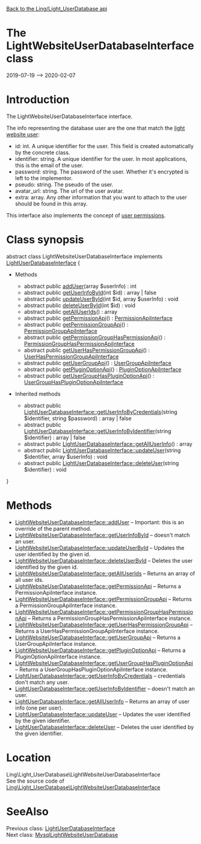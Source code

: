 [Back to the Ling/Light_UserDatabase api](https://github.com/lingtalfi/Light_UserDatabase/blob/master/doc/api/Ling/Light_UserDatabase.md)



The LightWebsiteUserDatabaseInterface class
================
2019-07-19 --> 2020-02-07






Introduction
============

The LightWebsiteUserDatabaseInterface interface.

The info representing the database user are the one that match the [light website user](https://github.com/lingtalfi/Light_User/blob/master/doc/api/Ling/Light_User/WebsiteLightUser.md):

- id: int. A unique identifier for the user. This field is created automatically by the concrete class.
- identifier: string. A unique identifier for the user. In most applications, this is the email of the user.
- password: string. The password of the user. Whether it's encrypted is left to the implementor.
- pseudo: string. The pseudo of the user.
- avatar_url: string. The url of the user avatar.
- extra: array. Any other information that you want to attach to the user should be found in this array.


This interface also implements the concept of [user permissions](https://github.com/lingtalfi/Light_User/blob/master/doc/pages/permission-conception-notes.md).



Class synopsis
==============


abstract class <span class="pl-k">LightWebsiteUserDatabaseInterface</span> implements [LightUserDatabaseInterface](https://github.com/lingtalfi/Light_UserDatabase/blob/master/doc/api/Ling/Light_UserDatabase/LightUserDatabaseInterface.md) {

- Methods
    - abstract public [addUser](https://github.com/lingtalfi/Light_UserDatabase/blob/master/doc/api/Ling/Light_UserDatabase/LightWebsiteUserDatabaseInterface/addUser.md)(array $userInfo) : int
    - abstract public [getUserInfoById](https://github.com/lingtalfi/Light_UserDatabase/blob/master/doc/api/Ling/Light_UserDatabase/LightWebsiteUserDatabaseInterface/getUserInfoById.md)(int $id) : array | false
    - abstract public [updateUserById](https://github.com/lingtalfi/Light_UserDatabase/blob/master/doc/api/Ling/Light_UserDatabase/LightWebsiteUserDatabaseInterface/updateUserById.md)(int $id, array $userInfo) : void
    - abstract public [deleteUserById](https://github.com/lingtalfi/Light_UserDatabase/blob/master/doc/api/Ling/Light_UserDatabase/LightWebsiteUserDatabaseInterface/deleteUserById.md)(int $id) : void
    - abstract public [getAllUserIds](https://github.com/lingtalfi/Light_UserDatabase/blob/master/doc/api/Ling/Light_UserDatabase/LightWebsiteUserDatabaseInterface/getAllUserIds.md)() : array
    - abstract public [getPermissionApi](https://github.com/lingtalfi/Light_UserDatabase/blob/master/doc/api/Ling/Light_UserDatabase/LightWebsiteUserDatabaseInterface/getPermissionApi.md)() : [PermissionApiInterface](https://github.com/lingtalfi/Light_UserDatabase/blob/master/doc/api/Ling/Light_UserDatabase/Api/Mysql/Interfaces/PermissionApiInterface.md)
    - abstract public [getPermissionGroupApi](https://github.com/lingtalfi/Light_UserDatabase/blob/master/doc/api/Ling/Light_UserDatabase/LightWebsiteUserDatabaseInterface/getPermissionGroupApi.md)() : [PermissionGroupApiInterface](https://github.com/lingtalfi/Light_UserDatabase/blob/master/doc/api/Ling/Light_UserDatabase/Api/Mysql/Interfaces/PermissionGroupApiInterface.md)
    - abstract public [getPermissionGroupHasPermissionApi](https://github.com/lingtalfi/Light_UserDatabase/blob/master/doc/api/Ling/Light_UserDatabase/LightWebsiteUserDatabaseInterface/getPermissionGroupHasPermissionApi.md)() : [PermissionGroupHasPermissionApiInterface](https://github.com/lingtalfi/Light_UserDatabase/blob/master/doc/api/Ling/Light_UserDatabase/Api/Mysql/Interfaces/PermissionGroupHasPermissionApiInterface.md)
    - abstract public [getUserHasPermissionGroupApi](https://github.com/lingtalfi/Light_UserDatabase/blob/master/doc/api/Ling/Light_UserDatabase/LightWebsiteUserDatabaseInterface/getUserHasPermissionGroupApi.md)() : [UserHasPermissionGroupApiInterface](https://github.com/lingtalfi/Light_UserDatabase/blob/master/doc/api/Ling/Light_UserDatabase/Api/Mysql/Interfaces/UserHasPermissionGroupApiInterface.md)
    - abstract public [getUserGroupApi](https://github.com/lingtalfi/Light_UserDatabase/blob/master/doc/api/Ling/Light_UserDatabase/LightWebsiteUserDatabaseInterface/getUserGroupApi.md)() : [UserGroupApiInterface](https://github.com/lingtalfi/Light_UserDatabase/blob/master/doc/api/Ling/Light_UserDatabase/Api/Mysql/Interfaces/UserGroupApiInterface.md)
    - abstract public [getPluginOptionApi](https://github.com/lingtalfi/Light_UserDatabase/blob/master/doc/api/Ling/Light_UserDatabase/LightWebsiteUserDatabaseInterface/getPluginOptionApi.md)() : [PluginOptionApiInterface](https://github.com/lingtalfi/Light_UserDatabase/blob/master/doc/api/Ling/Light_UserDatabase/Api/Mysql/Interfaces/PluginOptionApiInterface.md)
    - abstract public [getUserGroupHasPluginOptionApi](https://github.com/lingtalfi/Light_UserDatabase/blob/master/doc/api/Ling/Light_UserDatabase/LightWebsiteUserDatabaseInterface/getUserGroupHasPluginOptionApi.md)() : [UserGroupHasPluginOptionApiInterface](https://github.com/lingtalfi/Light_UserDatabase/blob/master/doc/api/Ling/Light_UserDatabase/Api/Mysql/Interfaces/UserGroupHasPluginOptionApiInterface.md)

- Inherited methods
    - abstract public [LightUserDatabaseInterface::getUserInfoByCredentials](https://github.com/lingtalfi/Light_UserDatabase/blob/master/doc/api/Ling/Light_UserDatabase/LightUserDatabaseInterface/getUserInfoByCredentials.md)(string $identifier, string $password) : array | false
    - abstract public [LightUserDatabaseInterface::getUserInfoByIdentifier](https://github.com/lingtalfi/Light_UserDatabase/blob/master/doc/api/Ling/Light_UserDatabase/LightUserDatabaseInterface/getUserInfoByIdentifier.md)(string $identifier) : array | false
    - abstract public [LightUserDatabaseInterface::getAllUserInfo](https://github.com/lingtalfi/Light_UserDatabase/blob/master/doc/api/Ling/Light_UserDatabase/LightUserDatabaseInterface/getAllUserInfo.md)() : array
    - abstract public [LightUserDatabaseInterface::updateUser](https://github.com/lingtalfi/Light_UserDatabase/blob/master/doc/api/Ling/Light_UserDatabase/LightUserDatabaseInterface/updateUser.md)(string $identifier, array $userInfo) : void
    - abstract public [LightUserDatabaseInterface::deleteUser](https://github.com/lingtalfi/Light_UserDatabase/blob/master/doc/api/Ling/Light_UserDatabase/LightUserDatabaseInterface/deleteUser.md)(string $identifier) : void

}






Methods
==============

- [LightWebsiteUserDatabaseInterface::addUser](https://github.com/lingtalfi/Light_UserDatabase/blob/master/doc/api/Ling/Light_UserDatabase/LightWebsiteUserDatabaseInterface/addUser.md) &ndash; Important: this is an override of the parent method.
- [LightWebsiteUserDatabaseInterface::getUserInfoById](https://github.com/lingtalfi/Light_UserDatabase/blob/master/doc/api/Ling/Light_UserDatabase/LightWebsiteUserDatabaseInterface/getUserInfoById.md) &ndash; doesn't match an user.
- [LightWebsiteUserDatabaseInterface::updateUserById](https://github.com/lingtalfi/Light_UserDatabase/blob/master/doc/api/Ling/Light_UserDatabase/LightWebsiteUserDatabaseInterface/updateUserById.md) &ndash; Updates the user identified by the given id.
- [LightWebsiteUserDatabaseInterface::deleteUserById](https://github.com/lingtalfi/Light_UserDatabase/blob/master/doc/api/Ling/Light_UserDatabase/LightWebsiteUserDatabaseInterface/deleteUserById.md) &ndash; Deletes the user identified by the given id.
- [LightWebsiteUserDatabaseInterface::getAllUserIds](https://github.com/lingtalfi/Light_UserDatabase/blob/master/doc/api/Ling/Light_UserDatabase/LightWebsiteUserDatabaseInterface/getAllUserIds.md) &ndash; Returns an array of all user ids.
- [LightWebsiteUserDatabaseInterface::getPermissionApi](https://github.com/lingtalfi/Light_UserDatabase/blob/master/doc/api/Ling/Light_UserDatabase/LightWebsiteUserDatabaseInterface/getPermissionApi.md) &ndash; Returns a PermissionApiInterface instance.
- [LightWebsiteUserDatabaseInterface::getPermissionGroupApi](https://github.com/lingtalfi/Light_UserDatabase/blob/master/doc/api/Ling/Light_UserDatabase/LightWebsiteUserDatabaseInterface/getPermissionGroupApi.md) &ndash; Returns a PermissionGroupApiInterface instance.
- [LightWebsiteUserDatabaseInterface::getPermissionGroupHasPermissionApi](https://github.com/lingtalfi/Light_UserDatabase/blob/master/doc/api/Ling/Light_UserDatabase/LightWebsiteUserDatabaseInterface/getPermissionGroupHasPermissionApi.md) &ndash; Returns a PermissionGroupHasPermissionApiInterface instance.
- [LightWebsiteUserDatabaseInterface::getUserHasPermissionGroupApi](https://github.com/lingtalfi/Light_UserDatabase/blob/master/doc/api/Ling/Light_UserDatabase/LightWebsiteUserDatabaseInterface/getUserHasPermissionGroupApi.md) &ndash; Returns a UserHasPermissionGroupApiInterface instance.
- [LightWebsiteUserDatabaseInterface::getUserGroupApi](https://github.com/lingtalfi/Light_UserDatabase/blob/master/doc/api/Ling/Light_UserDatabase/LightWebsiteUserDatabaseInterface/getUserGroupApi.md) &ndash; Returns a UserGroupApiInterface instance.
- [LightWebsiteUserDatabaseInterface::getPluginOptionApi](https://github.com/lingtalfi/Light_UserDatabase/blob/master/doc/api/Ling/Light_UserDatabase/LightWebsiteUserDatabaseInterface/getPluginOptionApi.md) &ndash; Returns a PluginOptionApiInterface instance.
- [LightWebsiteUserDatabaseInterface::getUserGroupHasPluginOptionApi](https://github.com/lingtalfi/Light_UserDatabase/blob/master/doc/api/Ling/Light_UserDatabase/LightWebsiteUserDatabaseInterface/getUserGroupHasPluginOptionApi.md) &ndash; Returns a UserGroupHasPluginOptionApiInterface instance.
- [LightUserDatabaseInterface::getUserInfoByCredentials](https://github.com/lingtalfi/Light_UserDatabase/blob/master/doc/api/Ling/Light_UserDatabase/LightUserDatabaseInterface/getUserInfoByCredentials.md) &ndash; credentials don't match any user.
- [LightUserDatabaseInterface::getUserInfoByIdentifier](https://github.com/lingtalfi/Light_UserDatabase/blob/master/doc/api/Ling/Light_UserDatabase/LightUserDatabaseInterface/getUserInfoByIdentifier.md) &ndash; doesn't match an user.
- [LightUserDatabaseInterface::getAllUserInfo](https://github.com/lingtalfi/Light_UserDatabase/blob/master/doc/api/Ling/Light_UserDatabase/LightUserDatabaseInterface/getAllUserInfo.md) &ndash; Returns an array of user info (one per user).
- [LightUserDatabaseInterface::updateUser](https://github.com/lingtalfi/Light_UserDatabase/blob/master/doc/api/Ling/Light_UserDatabase/LightUserDatabaseInterface/updateUser.md) &ndash; Updates the user identified by the given identifier.
- [LightUserDatabaseInterface::deleteUser](https://github.com/lingtalfi/Light_UserDatabase/blob/master/doc/api/Ling/Light_UserDatabase/LightUserDatabaseInterface/deleteUser.md) &ndash; Deletes the user identified by the given identifier.





Location
=============
Ling\Light_UserDatabase\LightWebsiteUserDatabaseInterface<br>
See the source code of [Ling\Light_UserDatabase\LightWebsiteUserDatabaseInterface](https://github.com/lingtalfi/Light_UserDatabase/blob/master/LightWebsiteUserDatabaseInterface.php)



SeeAlso
==============
Previous class: [LightUserDatabaseInterface](https://github.com/lingtalfi/Light_UserDatabase/blob/master/doc/api/Ling/Light_UserDatabase/LightUserDatabaseInterface.md)<br>Next class: [MysqlLightWebsiteUserDatabase](https://github.com/lingtalfi/Light_UserDatabase/blob/master/doc/api/Ling/Light_UserDatabase/MysqlLightWebsiteUserDatabase.md)<br>
